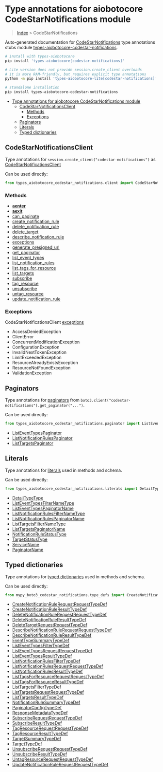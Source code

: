 <a id="type-annotations-for-aiobotocore-codestarnotifications-module"></a>

# Type annotations for aiobotocore CodeStarNotifications module

> [Index](..) > CodeStarNotifications

Auto-generated documentation for
[CodeStarNotifications](https://boto3.amazonaws.com/v1/documentation/api/latest/reference/services/codestar-notifications.html#CodeStarNotifications)
type annotations stubs module
[types-aiobotocore-codestar-notifications](https://pypi.org/project/types-aiobotocore-codestar-notifications/).

```bash
# install with types-aiobotocore
pip install 'types-aiobotocore[codestar-notifications]'

# Lite version does not provide session.create_client overloads
# it is more RAM-friendly, but requires explicit type annotations
python -m pip install 'types-aiobotocore-lite[codestar-notifications]'

# standalone installation
pip install types-aiobotocore-codestar-notifications
```

- [Type annotations for aiobotocore CodeStarNotifications module](#type-annotations-for-aiobotocore-codestarnotifications-module)
  - [CodeStarNotificationsClient](#codestarnotificationsclient)
    - [Methods](#methods)
    - [Exceptions](#exceptions)
  - [Paginators](#paginators)
  - [Literals](#literals)
  - [Typed dictionaries](#typed-dictionaries)

<a id="codestarnotificationsclient"></a>

## CodeStarNotificationsClient

Type annotations for `session.create_client("codestar-notifications")` as
[CodeStarNotificationsClient](./client.md)

Can be used directly:

```python
from types_aiobotocore_codestar_notifications.client import CodeStarNotificationsClient
```

<a id="methods"></a>

### Methods

- [__aenter__](./client.md#__aenter__)
- [__aexit__](./client.md#__aexit__)
- [can_paginate](./client.md#can_paginate)
- [create_notification_rule](./client.md#create_notification_rule)
- [delete_notification_rule](./client.md#delete_notification_rule)
- [delete_target](./client.md#delete_target)
- [describe_notification_rule](./client.md#describe_notification_rule)
- [exceptions](./client.md#exceptions)
- [generate_presigned_url](./client.md#generate_presigned_url)
- [get_paginator](./client.md#get_paginator)
- [list_event_types](./client.md#list_event_types)
- [list_notification_rules](./client.md#list_notification_rules)
- [list_tags_for_resource](./client.md#list_tags_for_resource)
- [list_targets](./client.md#list_targets)
- [subscribe](./client.md#subscribe)
- [tag_resource](./client.md#tag_resource)
- [unsubscribe](./client.md#unsubscribe)
- [untag_resource](./client.md#untag_resource)
- [update_notification_rule](./client.md#update_notification_rule)

<a id="exceptions"></a>

### Exceptions

CodeStarNotificationsClient [exceptions](./client.md#exceptions)

- AccessDeniedException
- ClientError
- ConcurrentModificationException
- ConfigurationException
- InvalidNextTokenException
- LimitExceededException
- ResourceAlreadyExistsException
- ResourceNotFoundException
- ValidationException

<a id="paginators"></a>

## Paginators

Type annotations for [paginators](./paginators.md) from
`boto3.client("codestar-notifications").get_paginator("...")`.

Can be used directly:

```python
from types_aiobotocore_codestar_notifications.paginator import ListEventTypesPaginator, ...
```

- [ListEventTypesPaginator](./paginators.md#listeventtypespaginator)
- [ListNotificationRulesPaginator](./paginators.md#listnotificationrulespaginator)
- [ListTargetsPaginator](./paginators.md#listtargetspaginator)

<a id="literals"></a>

## Literals

Type annotations for [literals](./literals.md) used in methods and schema.

Can be used directly:

```python
from types_aiobotocore_codestar_notifications.literals import DetailTypeType, ...
```

- [DetailTypeType](./literals.md#detailtypetype)
- [ListEventTypesFilterNameType](./literals.md#listeventtypesfilternametype)
- [ListEventTypesPaginatorName](./literals.md#listeventtypespaginatorname)
- [ListNotificationRulesFilterNameType](./literals.md#listnotificationrulesfilternametype)
- [ListNotificationRulesPaginatorName](./literals.md#listnotificationrulespaginatorname)
- [ListTargetsFilterNameType](./literals.md#listtargetsfilternametype)
- [ListTargetsPaginatorName](./literals.md#listtargetspaginatorname)
- [NotificationRuleStatusType](./literals.md#notificationrulestatustype)
- [TargetStatusType](./literals.md#targetstatustype)
- [ServiceName](./literals.md#servicename)
- [PaginatorName](./literals.md#paginatorname)

<a id="typed-dictionaries"></a>

## Typed dictionaries

Type annotations for [typed dictionaries](./type_defs.md) used in methods and
schema.

Can be used directly:

```python
from mypy_boto3_codestar_notifications.type_defs import CreateNotificationRuleRequestRequestTypeDef, ...
```

- [CreateNotificationRuleRequestRequestTypeDef](./type_defs.md#createnotificationrulerequestrequesttypedef)
- [CreateNotificationRuleResultTypeDef](./type_defs.md#createnotificationruleresulttypedef)
- [DeleteNotificationRuleRequestRequestTypeDef](./type_defs.md#deletenotificationrulerequestrequesttypedef)
- [DeleteNotificationRuleResultTypeDef](./type_defs.md#deletenotificationruleresulttypedef)
- [DeleteTargetRequestRequestTypeDef](./type_defs.md#deletetargetrequestrequesttypedef)
- [DescribeNotificationRuleRequestRequestTypeDef](./type_defs.md#describenotificationrulerequestrequesttypedef)
- [DescribeNotificationRuleResultTypeDef](./type_defs.md#describenotificationruleresulttypedef)
- [EventTypeSummaryTypeDef](./type_defs.md#eventtypesummarytypedef)
- [ListEventTypesFilterTypeDef](./type_defs.md#listeventtypesfiltertypedef)
- [ListEventTypesRequestRequestTypeDef](./type_defs.md#listeventtypesrequestrequesttypedef)
- [ListEventTypesResultTypeDef](./type_defs.md#listeventtypesresulttypedef)
- [ListNotificationRulesFilterTypeDef](./type_defs.md#listnotificationrulesfiltertypedef)
- [ListNotificationRulesRequestRequestTypeDef](./type_defs.md#listnotificationrulesrequestrequesttypedef)
- [ListNotificationRulesResultTypeDef](./type_defs.md#listnotificationrulesresulttypedef)
- [ListTagsForResourceRequestRequestTypeDef](./type_defs.md#listtagsforresourcerequestrequesttypedef)
- [ListTagsForResourceResultTypeDef](./type_defs.md#listtagsforresourceresulttypedef)
- [ListTargetsFilterTypeDef](./type_defs.md#listtargetsfiltertypedef)
- [ListTargetsRequestRequestTypeDef](./type_defs.md#listtargetsrequestrequesttypedef)
- [ListTargetsResultTypeDef](./type_defs.md#listtargetsresulttypedef)
- [NotificationRuleSummaryTypeDef](./type_defs.md#notificationrulesummarytypedef)
- [PaginatorConfigTypeDef](./type_defs.md#paginatorconfigtypedef)
- [ResponseMetadataTypeDef](./type_defs.md#responsemetadatatypedef)
- [SubscribeRequestRequestTypeDef](./type_defs.md#subscriberequestrequesttypedef)
- [SubscribeResultTypeDef](./type_defs.md#subscriberesulttypedef)
- [TagResourceRequestRequestTypeDef](./type_defs.md#tagresourcerequestrequesttypedef)
- [TagResourceResultTypeDef](./type_defs.md#tagresourceresulttypedef)
- [TargetSummaryTypeDef](./type_defs.md#targetsummarytypedef)
- [TargetTypeDef](./type_defs.md#targettypedef)
- [UnsubscribeRequestRequestTypeDef](./type_defs.md#unsubscriberequestrequesttypedef)
- [UnsubscribeResultTypeDef](./type_defs.md#unsubscriberesulttypedef)
- [UntagResourceRequestRequestTypeDef](./type_defs.md#untagresourcerequestrequesttypedef)
- [UpdateNotificationRuleRequestRequestTypeDef](./type_defs.md#updatenotificationrulerequestrequesttypedef)
